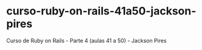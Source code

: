 # curso-ruby-on-rails-41a50-jackson-pires
Curso de Ruby on Rails - Parte 4 (aulas 41 a 50) - Jackson Pires
